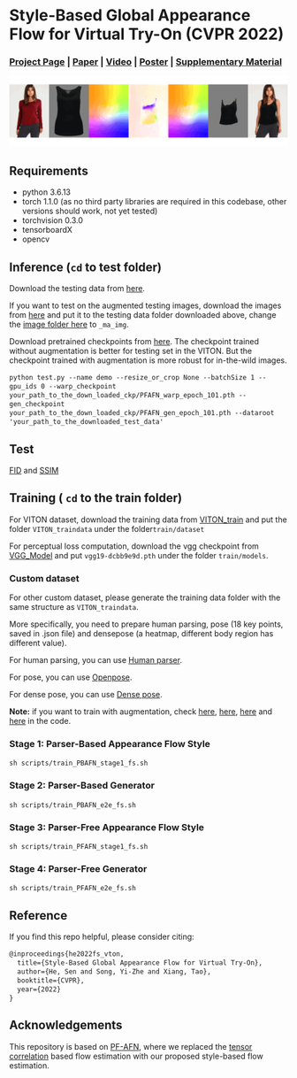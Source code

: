 # Style-Based Global Appearance Flow for Virtual Try-On (CVPR 2022)
### [Project Page](https://github.com/SenHe/Flow-Style-VTON/) | [Paper](https://arxiv.org/pdf/2204.01046.pdf) | [Video](https://www.youtube.com/watch?v=Og7IDzQJwZQ) | [Poster](https://github.com/SenHe/Flow-Style-VTON/blob/main/poster.pdf) | [Supplementary Material](https://github.com/SenHe/Flow-Style-VTON/blob/main/supp.pdf)
<div align="center">
<img src=gif_detail.gif width="1200">
</div>

## Requirements

- python 3.6.13
- torch 1.1.0 (as no third party libraries are required in this codebase, other versions should work, not yet tested)
- torchvision 0.3.0
- tensorboardX
- opencv

## Inference (`cd` to test folder)

Download the testing data from [here](https://drive.google.com/file/d/1Y7uV0gomwWyxCvvH8TIbY7D9cTAUy6om/view).

If you want to test on the augmented testing images, download the images from [here](https://drive.google.com/drive/folders/1tUjnPW2_HfC7tpRBYG9xh3f3DfGL2CSk?usp=sharing) and put it to the testing data folder downloaded above, change the [image folder here](https://github.com/SenHe/Flow-Style-VTON/blob/dc3ddc5b16b1905c69acba8dfbe70ec66dcb91ec/test/data/aligned_dataset_test.py#L16) to `_ma_img`.

Download pretrained checkpoints from [here](https://drive.google.com/drive/folders/1hunG-84GOSq-qviJRvkXeSMFgnItOTTU?usp=sharing).
The checkpoint trained without augmentation is better for testing set in the VITON. But the checkpoint trained with augmentation is more robust for in-the-wild images.
```
python test.py --name demo --resize_or_crop None --batchSize 1 --gpu_ids 0 --warp_checkpoint your_path_to_the_down_loaded_ckp/PFAFN_warp_epoch_101.pth --gen_checkpoint your_path_to_the_down_loaded_ckp/PFAFN_gen_epoch_101.pth --dataroot 'your_path_to_the_downloaded_test_data'
```

## Test
[FID](https://github.com/mseitzer/pytorch-fid) and [SSIM](https://github.com/Po-Hsun-Su/pytorch-ssim)

## Training ( `cd` to the train folder)

For VITON dataset, download the training data from [VITON_train](https://drive.google.com/file/d/1Uc0DTTkSfCPXDhd4CMx2TQlzlC6bDolK/view?usp=sharing) and put the folder `VITON_traindata` under the folder`train/dataset` 

For perceptual loss computation, download  the vgg checkpoint from [VGG_Model](https://drive.google.com/file/d/1Mw24L52FfOT9xXm3I1GL8btn7vttsHd9/view?usp=sharing) and put `vgg19-dcbb9e9d.pth` under the folder `train/models`.

### Custom dataset

For other custom dataset, please generate the training data folder with the same structure as `VITON_traindata`.

More specifically, you need to prepare human parsing, pose (18 key points, saved in .json file) and densepose (a heatmap, different body region has different value).

For human parsing, you can use [Human parser](https://github.com/levindabhi/Self-Correction-Human-Parsing-for-ACGPN).

For pose, you can use [Openpose](https://github.com/CMU-Perceptual-Computing-Lab/openpose).

For dense pose, you can use [Dense pose](https://github.com/facebookresearch/DensePose).


__Note:__ if you want to train with augmentation, check [here](https://github.com/SenHe/Flow-Style-VTON/blob/785a00fa4ce68fa0cee9f8247f1dc2d35e946842/train/train_PBAFN_stage1_fs.py#L21), [here](https://github.com/SenHe/Flow-Style-VTON/blob/785a00fa4ce68fa0cee9f8247f1dc2d35e946842/train/train_PBAFN_e2e_fs.py#L21), [here](https://github.com/SenHe/Flow-Style-VTON/blob/785a00fa4ce68fa0cee9f8247f1dc2d35e946842/train/train_PFAFN_stage1_fs.py#L23) and [here](https://github.com/SenHe/Flow-Style-VTON/blob/785a00fa4ce68fa0cee9f8247f1dc2d35e946842/train/train_PFAFN_e2e_fs.py#L22) in the code.


### Stage 1: Parser-Based Appearance Flow Style
```
sh scripts/train_PBAFN_stage1_fs.sh
```
### Stage 2: Parser-Based Generator
```
sh scripts/train_PBAFN_e2e_fs.sh
```

### Stage 3: Parser-Free Appearance Flow Style
```
sh scripts/train_PFAFN_stage1_fs.sh
```

### Stage 4: Parser-Free Generator
```
sh scripts/train_PFAFN_e2e_fs.sh
```


## Reference

If you find this repo helpful, please consider citing:

```
@inproceedings{he2022fs_vton,
  title={Style-Based Global Appearance Flow for Virtual Try-On},
  author={He, Sen and Song, Yi-Zhe and Xiang, Tao},
  booktitle={CVPR},
  year={2022}
}
```

## Acknowledgements

This repository is based on [PF-AFN](https://github.com/geyuying/PF-AFN), where we replaced the [tensor correlation](https://github.com/lmb-freiburg/flownet2) based flow estimation with our proposed style-based flow estimation.
